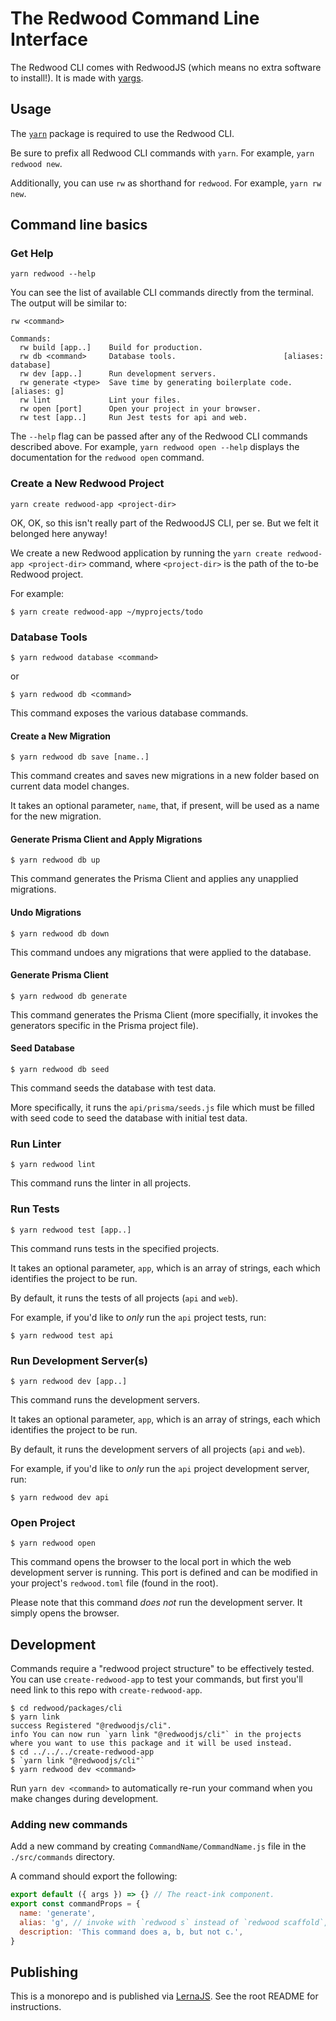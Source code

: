 # The Redwood Command Line Interface

The Redwood CLI comes with RedwoodJS (which means no extra software to install!). It is made with [yargs](https://yargs.js.org/).

## Usage

The [`yarn`](https://classic.yarnpkg.com/en/docs/install) package is required to use the Redwood CLI.

Be sure to prefix all Redwood CLI commands with `yarn`. For example, `yarn redwood new`.

Additionally, you can use `rw` as shorthand for `redwood`. For example, `yarn rw new`.

## Command line basics

### Get Help

```terminal
yarn redwood --help
```

You can see the list of available CLI commands directly from the terminal. The output will be similar to:

```terminal
rw <command>

Commands:
  rw build [app..]    Build for production.
  rw db <command>     Database tools.                        [aliases: database]
  rw dev [app..]      Run development servers.
  rw generate <type>  Save time by generating boilerplate code.     [aliases: g]
  rw lint             Lint your files.
  rw open [port]      Open your project in your browser.
  rw test [app..]     Run Jest tests for api and web.
```

The `--help` flag can be passed after any of the Redwood CLI commands described above. For example, `yarn redwood open --help` displays the documentation for the `redwood open` command.

### Create a New Redwood Project

```terminal
yarn create redwood-app <project-dir>
```

OK, OK, so this isn't really part of the RedwoodJS CLI, per se. But we felt it belonged here anyway!

We create a new Redwood application by running the `yarn create redwood-app <project-dir>` command, where `<project-dir>` is the path of the to-be Redwood project.

For example:

```terminal
$ yarn create redwood-app ~/myprojects/todo
```

### Database Tools

```terminal
$ yarn redwood database <command>
```

or

```terminal
$ yarn redwood db <command>
```

This command exposes the various database commands.

#### Create a New Migration

```terminal
$ yarn redwood db save [name..]
```

This command creates and saves new migrations in a new folder based on current data model changes.

It takes an optional parameter, `name`, that, if present, will be used as a name for the new migration.

#### Generate Prisma Client and Apply Migrations

```terminal
$ yarn redwood db up
```

This command generates the Prisma Client and applies any unapplied migrations.

#### Undo Migrations

```terminal
$ yarn redwood db down
```

This command undoes any migrations that were applied to the database.

#### Generate Prisma Client

```terminal
$ yarn redwood db generate
```

This command generates the Prisma Client (more specifially, it invokes the generators specific in the Prisma project file).

#### Seed Database

```terminal
$ yarn redwood db seed
```

This command seeds the database with test data.

More specifically, it runs the `api/prisma/seeds.js` file which must be filled with seed code to seed the database with initial test data.

### Run Linter

```terminal
$ yarn redwood lint
```

This command runs the linter in all projects.

### Run Tests

```terminal
$ yarn redwood test [app..]
```

This command runs tests in the specified projects.

It takes an optional parameter, `app`, which is an array of strings, each which identifies the project to be run.

By default, it runs the tests of all projects (`api` and `web`).

For example, if you'd like to _only_ run the `api` project tests, run:

```terminal
$ yarn redwood test api
```

### Run Development Server(s)

```terminal
$ yarn redwood dev [app..]
```

This command runs the development servers.

It takes an optional parameter, `app`, which is an array of strings, each which identifies the project to be run.

By default, it runs the development servers of all projects (`api` and `web`).

For example, if you'd like to _only_ run the `api` project development server, run:

```terminal
$ yarn redwood dev api
```

### Open Project

```terminal
$ yarn redwood open
```

This command opens the browser to the local port in which the web development server is running. This port is defined and can be modified in your project's `redwood.toml` file (found in the root).

Please note that this command _does not_ run the development server. It simply opens the browser.

## Development

Commands require a "redwood project structure" to be effectively tested.
You can use `create-redwood-app` to test your commands, but first you'll need link
to this repo with `create-redwood-app`.

```terminal
$ cd redwood/packages/cli
$ yarn link
success Registered "@redwoodjs/cli".
info You can now run `yarn link "@redwoodjs/cli"` in the projects where you want to use this package and it will be used instead.
$ cd ../../../create-redwood-app
$ `yarn link "@redwoodjs/cli"`
$ yarn redwood dev <command>
```

Run `yarn dev <command>` to automatically re-run your command when you make changes
during development.

### Adding new commands

Add a new command by creating `CommandName/CommandName.js` file in the
`./src/commands` directory.

A command should export the following:

```js
export default ({ args }) => {} // The react-ink component.
export const commandProps = {
  name: 'generate',
  alias: 'g', // invoke with `redwood s` instead of `redwood scaffold`,
  description: 'This command does a, b, but not c.',
}
```

## Publishing

This is a monorepo and is published via [LernaJS](https://lerna.js.org/). See the root README for instructions.
